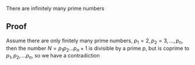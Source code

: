There are infinitely many prime numbers
## Proof
Assume there are only finitely many prime numbers, $p_{1}=2,p_{2}=3,\dots,p_{n}$, then the number $N=p_{1}p_{2}\dots p_{n}+1$ is divisible by a prime $p$, but is coprime to $p_{1},p_{2},\dots p_{n}$, so we have a contradiction